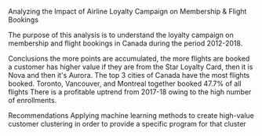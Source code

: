 Analyzing the Impact of Airline Loyalty Campaign on Membership & Flight Bookings

The purpose of this analysis is to understand the loyalty campaign on membership and flight bookings in Canada during the period 2012-2018.

Conclusions
the more points are accumulated, the more flights are booked
a customer has higher value if they are from the Star Loyalty Card, then it is Nova and then it's Aurora.
The top 3 cities of Canada have the most flights booked. Toronto, Vancouver, and Montreal together booked 47.7% of all flights
There is a profitable uptrend from 2017-18 owing to the high number of enrollments.

Recommendations
Applying machine learning methods to create high-value customer clustering in order to provide a specific program for that cluster




